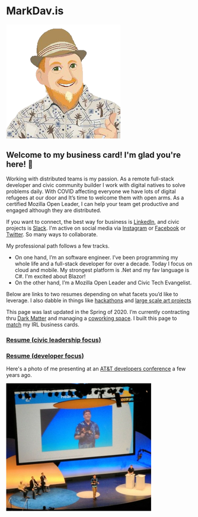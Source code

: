 # MarkDav.is

![me](me-pixel-alpha.png)

## Welcome to my business card!  I'm glad you're here! 🎉

Working with distributed teams is my passion.  As a remote full-stack developer and civic community builder I work with digital natives to solve problems daily.  With COVID affecting everyone we have lots of digital refugees at our door and It’s time to welcome them with open arms. As a certified Mozilla Open Leader, I can help your team get productive and engaged although they are distributed.

If you want to connect, the best way for business is [LinkedIn](https://www.linkedin.com/in/markdavs/), and civic projects is [Slack](http://eugenetech.slack.com).  I'm active on social media via [Instagram](http://instagram.com/markedavis) or [Facebook](https://www.facebook.com/MarkTheDavis) or [Twitter](https://twitter.com/nohorse). So many ways to collaborate.

My professional path follows a few tracks.  
- On one hand, I’m an software engineer.  I’ve been programming my whole life and a full-stack developer for over a decade. Today I focus on cloud and mobile. My strongest platform is .Net and my fav language is C#.  I'm excited about Blazor!
- On the other hand, I’m a Mozilla Open Leader and Civic Tech Evangelist.  

Below are links to two resumes depending on what facets you’d like to leverage.  I also dabble in things like [hackathons](http://openeugenefest.org) and [large scale art projects](http://king-pong.com)

This page was last updated in the Spring of 2020.  I’m currently contracting thru [Dark Matter](http://darkmatter.consulting) and managing a [coworking space](http://codechops.com).  I built this page to [match](http://markdav.is) my IRL business cards.

### [Resume (civic leadership focus)](https://github.com/nohorse/markdav-is/raw/master/docs/MED%20Resume%202020%20Dev.pdf)

### [Resume (developer focus)](https://github.com/nohorse/markdav-is/raw/master/docs/MED%20Resume%202020%20Open%20Program%20Manager.pdf)

Here's a photo of me presenting at an [AT&T developers conference](https://www.youtube.com/watch?feature=player_detailpage&v=rwDRFM2hcsY&t=314) a few years ago.

![speaking](Speaking.png)
